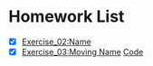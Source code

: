# Homework List
- [x] [Exercise_02:Name](https://github.com/MinnieWen/computational_physics_N2015301510014/blob/master/exercise_02.md)
- [x] [Exercise_03:Moving Name](http://note.youdao.com/noteshare?id=b131f900ef184183b8dd5818cd90e3fe)
[Code](http://note.youdao.com/noteshare?id=a4896196fbab68ccda7ca8a8d865ec69)
